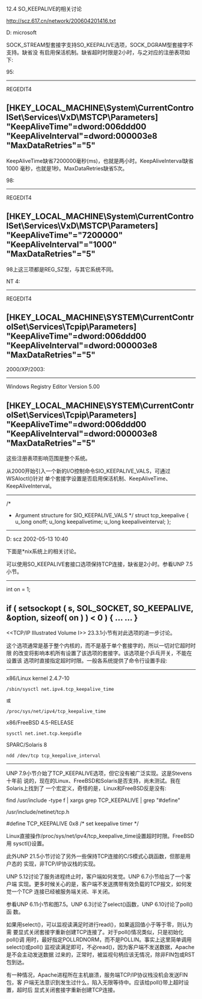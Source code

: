 12.4 SO_KEEPALIVE的相关讨论

http://scz.617.cn/network/200604201416.txt

D: microsoft

SOCK_STREAM型套接字支持SO_KEEPALIVE选项，SOCK_DGRAM型套接字不支持。缺省没
有启用保活机制。缺省超时时限是2小时，与之对应的注册表项如下:

95:

--------------------------------------------------------------------------
REGEDIT4

[HKEY_LOCAL_MACHINE\System\CurrentControlSet\Services\VxD\MSTCP\Parameters]
"KeepAliveTime"=dword:006ddd00
"KeepAliveInterval"=dword:000003e8
"MaxDataRetries"="5"
--------------------------------------------------------------------------

KeepAliveTime缺省7200000毫秒(ms)，也就是两小时。KeepAliveInterval缺省1000
毫秒，也就是1秒。MaxDataRetries缺省5次。

98:

--------------------------------------------------------------------------
REGEDIT4

[HKEY_LOCAL_MACHINE\System\CurrentControlSet\Services\VxD\MSTCP\Parameters]
"KeepAliveTime"="7200000"
"KeepAliveInterval"="1000"
"MaxDataRetries"="5"
--------------------------------------------------------------------------

98上这三项都是REG_SZ型，与其它系统不同。

NT 4:

--------------------------------------------------------------------------
REGEDIT4

[HKEY_LOCAL_MACHINE\SYSTEM\CurrentControlSet\Services\Tcpip\Parameters]
"KeepAliveTime"=dword:006ddd00
"KeepAliveInterval"=dword:000003e8
"MaxDataRetries"="5"
--------------------------------------------------------------------------

2000/XP/2003:

--------------------------------------------------------------------------
Windows Registry Editor Version 5.00

[HKEY_LOCAL_MACHINE\SYSTEM\CurrentControlSet\Services\Tcpip\Parameters]
"KeepAliveTime"=dword:006ddd00
"KeepAliveInterval"=dword:000003e8
"MaxDataRetries"="5"
--------------------------------------------------------------------------

这些注册表项影响范围是整个系统。

从2000开始引入一个新的I/O控制命令SIO_KEEPALIVE_VALS，可通过WSAIoctl()针对
单个套接字设置是否启用保活机制、KeepAliveTime、KeepAliveInterval。

--------------------------------------------------------------------------
/*
 * Argument structure for SIO_KEEPALIVE_VALS
 */
struct tcp_keepalive
{
    u_long  onoff;
    u_long  keepalivetime;
    u_long  keepaliveinterval;
};
--------------------------------------------------------------------------

D: scz 2002-05-13 10:40

下面是*nix系统上的相关讨论。

可以使用SO_KEEPALIVE套接口选项保持TCP连接，缺省是2小时。参看UNP 7.5小节。

--------------------------------------------------------------------------
int on  = 1;

if ( setsockopt ( s, SOL_SOCKET, SO_KEEPALIVE, &option, sizeof( on ) ) < 0 )
{
   ... ...
}
--------------------------------------------------------------------------

<<TCP/IP Illustrated Volume I>> 23.3.1小节有对此选项的进一步讨论。

这个选项通常是基于整个内核的，而不是基于单个套接字的，所以一切对它超时时限
的改变将影响本机所有设置了该选项的套接字。该选项是个乒乓开关，不能在设置该
选项时直接指定超时时限。一般各系统提供了命令行设置手段:

--------------------------------------------------------------------------
x86/Linux kernel 2.4.7-10

    /sbin/sysctl net.ipv4.tcp_keepalive_time

    或

    /proc/sys/net/ipv4/tcp_keepalive_time

x86/FreeBSD 4.5-RELEASE

    sysctl net.inet.tcp.keepidle

SPARC/Solaris 8

    ndd /dev/tcp tcp_keepalive_interval
--------------------------------------------------------------------------

UNP 7.9小节介始了TCP_KEEPALIVE选项，但它没有被广泛实现。这是Stevens十年前
说的，现在的Linux、FreeBSD和Solaris是否支持，尚未测试。我在Solaris上找到了
一个宏定义，奇怪的是，Linux和FreeBSD反是没有:

find /usr/include -type f | xargs grep TCP_KEEPALIVE | grep "#define"

/usr/include/netinet/tcp.h

#define TCP_KEEPALIVE   0x8 /* set keepalive timer  */

Linux直接操作/proc/sys/net/ipv4/tcp_keepalive_time设置超时时限。FreeBSD用
sysctl()设置。

此外UNP 21.5小节讨论了另外一些保持TCP连接的C/S模式心跳函数，但那是用户态的
实现，非TCP/IP协议栈的实现。

UNP 5.12讨论了服务进程终止时，客户端如何发觉。UNP 6.7小节给出了一个客户端
实现。更多时候关心的是，客户端不发送携带有效负载的TCP报文，如何发觉一个TCP
连接已经被服务端关闭、半关闭。

参看UNP 6.11小节和图7.5。UNP 6.3讨论了select()函数，UNP 6.10讨论了poll()函
数。

如果用select()，可以监视读满足时进行read()，如果返回值小于等于零，则认为需
要显式关闭套接字重新创建TCP连接了。对于poll()情况类似，只是初始化poll()调
用时，最好指定POLLRDNORM，而不是POLLIN。事实上这里简单调用select()或poll()
监视读满足即可，不必read()，因为客户端不发送数据，Apache是不会主动发送数据
过来的，正常时，被监视句柄应该无情况，除非FIN包或RST包到达。

有一种情况，Apache进程所在主机崩溃，服务端TCP/IP协议栈没机会发送FIN包，客
户端无法意识到发生过什么，陷入无限等待中。应该给poll()带上超时设置，超时后
显式关闭套接字重新创建TCP连接。
